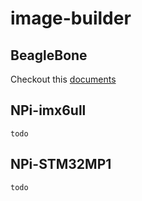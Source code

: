 # image-builder

## BeagleBone

Checkout this [documents](https://github.com/beagleboard/image-builder/blob/master/readme.md)

## NPi-imx6ull
    todo
## NPi-STM32MP1
    todo

